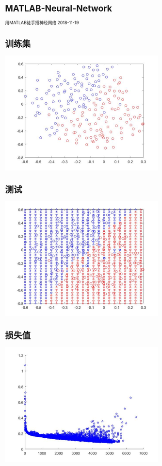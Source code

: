 # MATLAB-Neural-Network
用MATLAB徒手搭神经网络 2018-11-19
# 训练集
![](train.jpg)
# 测试
![](test.jpg)
# 损失值
![](costs.jpg)
